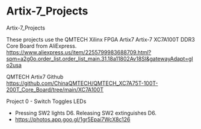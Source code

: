 # Artix-7_Projects
Artix-7_Projects

These projects use the QMTECH Xilinx FPGA Artix7 Artix-7 XC7A100T DDR3 Core Board from AliExpress. 
<br>https://www.aliexpress.us/item/2255799983688709.html?spm=a2g0o.order_list.order_list_main.31.18a11802Av18Sl&gatewayAdapt=glo2usa 

QMTECH Artix7 Github
<br>https://github.com/ChinaQMTECH/QMTECH_XC7A75T-100T-200T_Core_Board/tree/main/XC7A100T

Project 0 - Switch Toggles LEDs
* Pressing SW2 lights D6. Releasing SW2 extinguishes D6.
* https://photos.app.goo.gl/1gr5Epai7WcX8c126
